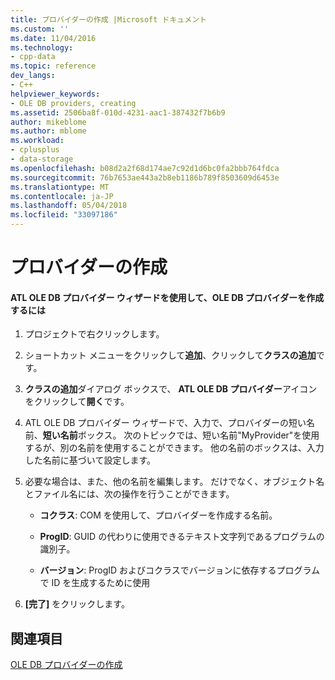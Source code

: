 ```yaml
---
title: プロバイダーの作成 |Microsoft ドキュメント
ms.custom: ''
ms.date: 11/04/2016
ms.technology:
- cpp-data
ms.topic: reference
dev_langs:
- C++
helpviewer_keywords:
- OLE DB providers, creating
ms.assetid: 2506ba8f-010d-4231-aac1-387432f7b6b9
author: mikeblome
ms.author: mblome
ms.workload:
- cplusplus
- data-storage
ms.openlocfilehash: b08d2a2f68d174ae7c92d1d6bc0fa2bbb764fdca
ms.sourcegitcommit: 76b7653ae443a2b8eb1186b789f8503609d6453e
ms.translationtype: MT
ms.contentlocale: ja-JP
ms.lasthandoff: 05/04/2018
ms.locfileid: "33097186"
---
```

# <a name="creating-the-provider"></a>プロバイダーの作成
#### <a name="to-create-an-ole-db-provider-with-the-atl-ole-db-provider-wizard"></a>ATL OLE DB プロバイダー ウィザードを使用して、OLE DB プロバイダーを作成するには  
  
1.  プロジェクトで右クリックします。  
  
2.  ショートカット メニューをクリックして**追加**、クリックして**クラスの追加**です。  
  
3.  **クラスの追加**ダイアログ ボックスで、 **ATL OLE DB プロバイダー**アイコンをクリックして**開く**です。  
  
4.  ATL OLE DB プロバイダー ウィザードで、入力で、プロバイダーの短い名前、**短い名前**ボックス。 次のトピックでは、短い名前"MyProvider"を使用するが、別の名前を使用することができます。 他の名前のボックスは、入力した名前に基づいて設定します。  
  
5.  必要な場合は、また、他の名前を編集します。 だけでなく、オブジェクト名とファイル名には、次の操作を行うことができます。  
  
    -   **コクラス**: COM を使用して、プロバイダーを作成する名前。  
  
    -   **ProgID**: GUID の代わりに使用できるテキスト文字列であるプログラムの識別子。  
  
    -   **バージョン**: ProgID およびコクラスでバージョンに依存するプログラムで ID を生成するために使用  
  
6.  **[完了]** をクリックします。  
  
## <a name="see-also"></a>関連項目  
 [OLE DB プロバイダーの作成](../../data/oledb/creating-an-ole-db-provider.md)